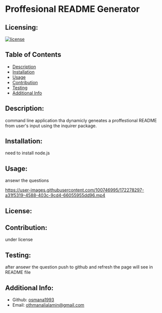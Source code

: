 # Proffesional README Generator
  ## Licensing:
  [![license](https://img.shields.io/badge/license--blue)](https://shields.io)
  ## Table of Contents 
  - [Description](#description)
  - [Installation](#installation)
  - [Usage](#usage)
  - [Contribution](#contribution)
  - [Testing](#testing)
  - [Additional Info](#additional-info)
  ## Description:
  command line application tha dynamicly geneates a proffestional README from user's input using the inquirer package.
  ## Installation:
  need to install node.js
  ## Usage:
  ansewr the questions 
  

https://user-images.githubusercontent.com/100746995/172278297-a31f5319-4588-403c-9cd4-66055955dd96.mp4


  ## License:
  
  ## Contribution:
  under license 
  ## Testing:
  after ansewr the question push to github and refresh the page will see in README file
  ## Additional Info:
  - Github: [osmana1993](https://github.com/osmana1993)
  - Email: othmanalialamin@gmail.com 
